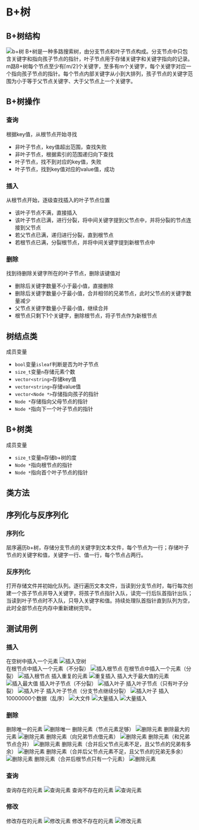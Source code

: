 # B+树
## B+树结构
![b+树](img\B+树结构.png)
B+树是一种多路搜索树，由分支节点和叶子节点构成。分支节点中只包含关键字和指向孩子节点的指针，叶子节点用于存储关键字和关键字指向的记录。m路B+树每个节点至少有⌈m/2⌉个关键字，至多有m个关键字，每个关键字对应一个指向孩子节点的指针。每个节点内部关键字从小到大排列，孩子节点的关键字范围为小于等于父节点关键字、大于父节点上一个关键字。
## B+树操作
### 查询
根据key值，从根节点开始寻找
* 非叶子节点，key值超出范围，查找失败
* 非叶子节点，根据索引的范围递归向下查找
* 叶子节点，找不到对应的key值，失败
* 叶子节点，找到key值对应的value值，成功
### 插入
从根节点开始，逐级查找插入的叶子节点位置
* 该叶子节点不满，直接插入
* 该叶子节点已满，进行分裂，将中间关键字提到父节点中，并将分裂的节点连接到父节点
* 若父节点已满，递归进行分裂，直到根节点
* 若根节点已满，分裂根节点，并将中间关键字提到新根节点中
### 删除
找到待删除关键字所在的叶子节点，删除该键值对
* 删除后关键字数量不小于最小值，直接删除
* 删除后关键字数量小于最小值，合并相邻的兄弟节点，此时父节点的关键字数量减少
* 父节点关键字数量小于最小值，继续合并
* 根节点只剩下1个关键字，删除根节点，将子节点作为新根节点
## 树结点类
成员变量  
* `bool`变量`isleaf`判断是否为叶子节点
* `size_t`变量`n`存储元素个数
* `vector<string>`存储key值
* `vector<string>`存储value值
* `vector<Node *>`存储指向孩子的指针
* `Node *`存储指向父母节点的指针
* `Node *`指向下一个叶子节点的指针
## B+树类
成员变量
* `size_t`变量`m`存储b+树的度
* `Node *`指向根节点的指针
* `Node *`指向首个叶子节点的指针
## 类方法
## 序列化与反序列化
### 序列化
层序遍历b+树，存储分支节点的关键字到文本文件，每个节点为一行；存储叶子节点的关键字和值，关键字一行、值一行，每个节点占两行。
### 反序列化
打开存储文件并初始化队列。逐行遍历文本文件，当读到分支节点时，每行每次创建一个孩子节点并导入关键字，将孩子节点指针入队，读完一行后队首指针出队；当读到叶子节点时不入队，只导入关键字和值。持续处理队首指针直到队列为空，此时全部节点在内存中重新建树完毕。
## 测试用例
### 插入
在空树中插入一个元素
![插入空树](img\插入空树.png)  
在根节点中插入一个元素（不分裂）
![插入根节点](img\插入根节点1.png)
在根节点中插入一个元素（分裂）
![插入根节点](img\插入根节点2.png)
插入重复的元素
![重复插入](img\重复插入.png)
插入大于最大值的元素
![插入最大值](img\插入最大值.png)
插入叶子节点（不分裂）
![插入叶子](img\插入叶子.png)
插入叶子节点（只有叶子分裂）
![插入叶子](img\插入叶子2.png)
插入叶子节点（分支节点继续分裂）
![插入叶子](img\插入叶子3.png)
插入10000000个数据（乱序）
![大文件](img\大文件.png)
![大量插入](img\大量插入.png)
![大量插入](img\大量插入2.png)
### 删除
删除唯一的元素
![删除唯一](img\删除唯一.png)
删除元素（节点元素足够）
![删除元素](img\删除元素.png)
删除最大的元素
![删除元素](img\删除元素1.png)
删除元素（向兄弟节点借元素）
![删除元素](img\删除元素2.png)
删除元素（和兄弟节点合并）
![删除元素](img\删除元素3.png)
删除元素（合并后父节点元素不足，且父节点的兄弟有多余）
![删除元素](img\删除元素4.png)
删除元素（合并后父节点元素不足，且父节点的兄弟无多余）
![删除元素](img\删除元素5.png)
删除元素（合并后根节点只有一个元素）
![删除元素](img\删除元素6.png)
### 查询
查询存在的元素
![查询元素](img\查询.png)
查询不存在的元素
![查询元素](img\查询2.png)
### 修改
修改存在的元素
![修改元素](img\修改.png)
修改不存在的元素
![修改元素](img\修改2.png)